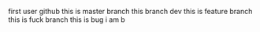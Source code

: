 first user github
this is master branch
this branch dev
this is feature branch
this is fuck branch
this is bug
i am b

